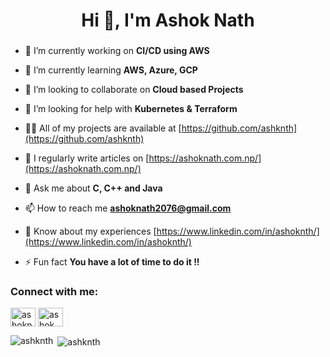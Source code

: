 <h1 align="center">Hi 👋, I'm Ashok Nath</h1>
<h3 align="center"></h3>

- 🔭 I’m currently working on **CI/CD using AWS**

- 🌱 I’m currently learning **AWS, Azure, GCP**

- 👯 I’m looking to collaborate on **Cloud based Projects**

- 🤝 I’m looking for help with **Kubernetes & Terraform**

- 👨‍💻 All of my projects are available at [https://github.com/ashknth](https://github.com/ashknth)

- 📝 I regularly write articles on [https://ashoknath.com.np/](https://ashoknath.com.np/)

- 💬 Ask me about **C, C++ and Java**

- 📫 How to reach me **ashoknath2076@gmail.com**

- 📄 Know about my experiences [https://www.linkedin.com/in/ashoknth/](https://www.linkedin.com/in/ashoknth/)

- ⚡ Fun fact **You have a lot of time to do it !!**

<h3 align="left">Connect with me:</h3>
<p align="left">
<a href="https://linkedin.com/in/ashoknth" target="blank"><img align="center" src="https://raw.githubusercontent.com/rahuldkjain/github-profile-readme-generator/master/src/images/icons/Social/linked-in-alt.svg" alt="ashoknth" height="30" width="40" /></a>
<a href="https://fb.com/ashok.nath.25" target="blank"><img align="center" src="https://raw.githubusercontent.com/rahuldkjain/github-profile-readme-generator/master/src/images/icons/Social/facebook.svg" alt="ashok.nath.25" height="30" width="40" /></a>
</p>

<p><img align="left" src="https://github-readme-stats.vercel.app/api/top-langs?username=ashknth&show_icons=true&locale=en&layout=compact" alt="ashknth" /></p>

<p>&nbsp;<img align="center" src="https://github-readme-stats.vercel.app/api?username=ashknth&show_icons=true&locale=en" alt="ashknth" /></p>
